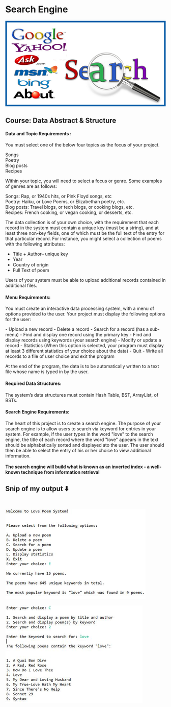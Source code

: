 # Search Engine
![](images/logos.png)
## Course: Data Abstract & Structure
#### Data and Topic Requirements :
You must select one of the below four topics as the focus of your project. 
<p>
Songs<br />
Poetry<br />
Blog posts <br />
Recipes <br />
</p>

Within your topic, you will need to select a focus or genre. Some examples of genres are as follows: 
<p>
Songs: Rap, or 1940s hits, or Pink Floyd songs, etc <br />
Poetry: Haiku, or Love Poems, or Elizabethan poetry, etc. <br />
Blog posts: Travel blogs, or tech blogs, or cooking blogs, etc. <br />
Recipes: French cooking, or vegan cooking, or desserts, etc. <br />
</p>

The data collection is of your own choice, with the requirement that each record in the system must contain a unique key (must be a string), and at least three non-key fields, one of which must be the full text of the entry for that particular record. For instance, you might select a collection of poems with the following attributes: 

- Title + Author– unique key 
- Year 
- Country of origin 
- Full Text of poem

Users of your system must be able to upload additional records contained in additional files. 

#### Menu Requirements:
You must create an interactive data processing system, with a menu of options provided to the user. Your project must display the following options for the user:
<p>
- Upload a new record 
- Delete a record 
- Search for a record (has a sub-menu) 
 - Find and display one record using the primary key 
 - Find and display records using keywords (your search engine) 
- Modify or update a record 
- Statistics (When this option is selected, your program must display at least 3 different statistics of your choice about the data) 
- Quit 
  - Write all records to a file of user choice and exit the program <br />
</p>

At the end of the program, the data is to be automatically written to a text file whose name is typed in by the user.
#### Required Data Structures:
The system’s data structures must contain Hash Table, BST, ArrayList, of BSTs.
#### Search Engine Requirements:
The heart of this project is to create a search engine. The purpose of your search engine is to allow users to search via keyword for entries in your system. For example, if the user types in the word "love" to the search engine, the title of each record where the word "love" appears in the text should be alphabetically sorted and displayed ato the user. The user should then be able to select the entry of his or her choice to view additional information.<br />
<br />
<b>The search engine will build what is known as an inverted index - a well-known technique from information retrieval </b>

## Snip of my output :arrow_down: <br /><br /> 
![](images/screenshot1.JPG)\
<br />
![](images/screenshot2.JPG)
